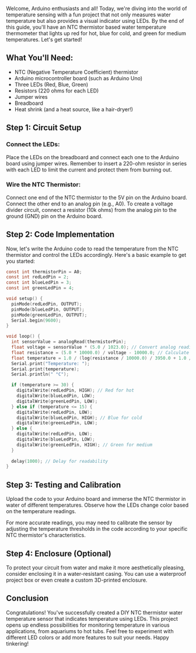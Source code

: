 Welcome, Arduino enthusiasts and all! Today, we're diving into the world of temperature sensing with a fun project that not only measures water temperature but also provides a visual indicator using LEDs. By the end of this guide, you'll have an NTC thermistor based water temperature thermometer that lights up red for hot, blue for cold, and green for medium temperatures. Let's get started!

## What You'll Need:

- NTC (Negative Temperature Coefficient) thermistor
- Arduino microcontroller board (such as Arduino Uno)
- Three LEDs (Red, Blue, Green)
- Resistors (220 ohms for each LED)
- Jumper wires
- Breadboard
- Heat shrink (and a heat source, like a hair-dryer!)

## Step 1: Circuit Setup

### Connect the LEDs:
Place the LEDs on the breadboard and connect each one to the Arduino board using jumper wires. Remember to insert a 220-ohm resistor in series with each LED to limit the current and protect them from burning out.

### Wire the NTC Thermistor: 
Connect one end of the NTC thermistor to the 5V pin on the Arduino board. Connect the other end to an analog pin (e.g., A0). To create a voltage divider circuit, connect a resistor (10k ohms) from the analog pin to the ground (GND) pin on the Arduino board.

## Step 2: Code Implementation

Now, let's write the Arduino code to read the temperature from the NTC thermistor and control the LEDs accordingly. Here's a basic example to get you started:

```c
const int thermistorPin = A0;
const int redLedPin = 2;
const int blueLedPin = 3;
const int greenLedPin = 4;

void setup() {
  pinMode(redLedPin, OUTPUT);
  pinMode(blueLedPin, OUTPUT);
  pinMode(greenLedPin, OUTPUT);
  Serial.begin(9600);
}

void loop() {
  int sensorValue = analogRead(thermistorPin);
  float voltage = sensorValue * (5.0 / 1023.0); // Convert analog reading to voltage
  float resistance = (5.0 * 10000.0) / voltage - 10000.0; // Calculate resistance of the thermistor
  float temperature = 1.0 / (log(resistance / 10000.0) / 3950.0 + 1.0 / 298.15) - 273.15; // Calculate temperature in Celsius
  Serial.print("Temperature: ");
  Serial.print(temperature);
  Serial.println(" °C");

  if (temperature >= 30) {
    digitalWrite(redLedPin, HIGH); // Red for hot
    digitalWrite(blueLedPin, LOW);
    digitalWrite(greenLedPin, LOW);
  } else if (temperature <= 15) {
    digitalWrite(redLedPin, LOW);
    digitalWrite(blueLedPin, HIGH); // Blue for cold
    digitalWrite(greenLedPin, LOW);
  } else {
    digitalWrite(redLedPin, LOW);
    digitalWrite(blueLedPin, LOW);
    digitalWrite(greenLedPin, HIGH); // Green for medium
  }
  
  delay(1000); // Delay for readability
}
```

## Step 3: Testing and Calibration

Upload the code to your Arduino board and immerse the NTC thermistor in water of different temperatures. Observe how the LEDs change color based on the temperature readings.

For more accurate readings, you may need to calibrate the sensor by adjusting the temperature thresholds in the code according to your specific NTC thermistor's characteristics.

## Step 4: Enclosure (Optional)

To protect your circuit from water and make it more aesthetically pleasing, consider enclosing it in a water-resistant casing. You can use a waterproof project box or even create a custom 3D-printed enclosure.

## Conclusion

Congratulations! You've successfully created a DIY NTC thermistor water temperature sensor that indicates temperature using LEDs. This project opens up endless possibilities for monitoring temperature in various applications, from aquariums to hot tubs. Feel free to experiment with different LED colors or add more features to suit your needs. Happy tinkering!
